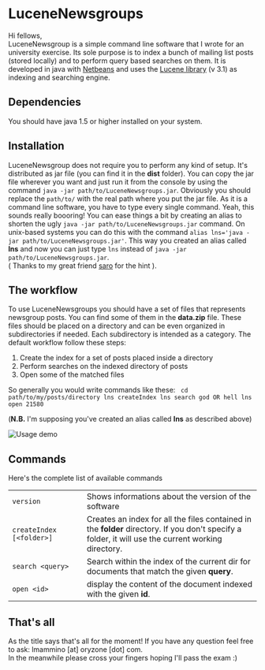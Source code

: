 LuceneNewsgroups
================
Hi fellows,<br/>
LuceneNewsgroup is a simple command line software that I wrote for an university exercise.
Its sole purpose is to index a bunch of mailing list posts (stored locally) and to perform query based searches on them.
It is developed in java with [Netbeans](http://netbeans.org/) and uses the [Lucene library](http://lucene.apache.org/) (v 3.1) as indexing and searching engine.


Dependencies
------------
You should have java 1.5 or higher installed on your system.


Installation
------------
LuceneNewsgroup does not require you to perform any kind of setup. It's distributed as jar file (you can find it in the **dist** folder). You can copy the jar file wherever you want and just run it from the console by using the command `java -jar path/to/LuceneNewsgroups.jar`. Obviously you should replace the `path/to/` with the real path where you put the jar file.
As it is a command line software, you have to type every single command. Yeah, this sounds really boooring! You can ease things a bit by creating an alias to shorten the ugly `java -jar path/to/LuceneNewsgroups.jar` command. On unix-based systems you can do this with the command `alias lns='java -jar path/to/LuceneNewsgroups.jar'`. This way you created an alias called **lns** and now you can just type `lns` instead of `java -jar path/to/LuceneNewsgroups.jar`.<br/>
( Thanks to my great friend [saro](https://github.com/saro) for the hint ).


The workflow
------------
To use LuceneNewsgroups you should have a set of files that represents newsgroup posts. You can find some of them in the **data.zip** file. These files should be placed on a directory and can be even organized in subdirectories if needed. Each subdirectory is intended as a category.
The default workflow follow these steps:

  1. Create the index for a set of posts placed inside a directory
  2. Perform searches on the indexed directory of posts
  3. Open some of the matched files

So generally you would write commands like these:
<code>
	cd path/to/my/posts/directory
	lns createIndex
	lns search god OR hell
	lns open 21580
</code>

(**N.B.** I'm supposing you've created an alias called **lns** as described above)


![Usage demo](http://img705.imageshack.us/img705/412/lns.png "demo")


Commands
--------
Here's the complete list of available commands

<table>
	<tr>
		<td style="width:30%">
			<code>version</code>
		</td>
		<td>
			Shows informations about the version of the software
		</td>
	</tr>
	<tr>
		<td style="width:30%">
			<code>createIndex [&lt;folder&gt;]</code>
		</td>
		<td>
			Creates an index for all the files contained in the <strong>folder</strong> directory. If you don't specify a folder, it will use the current working directory.
		</td>
	</tr>
	<tr>
		<td style="width:30%">
			<code>search &lt;query&gt;</code>
		</td>
		<td>
			Search within the index of the current dir for documents that match the given <strong>query</strong>.
		</td>
	</tr>
	<tr>
 		<td style="width:30%">
			<code>open &lt;id&gt;</code>
		</td>
		<td>
			display the content of the document indexed with the given <strong>id</strong>.
		</td>
	</tr>
</table>


That's all
----------
As the title says that's all for the moment! If you have any question feel free to ask: lmammino [at] oryzone [dot] com.<br/>
In the meanwhile please cross your fingers hoping I'll pass the exam :)